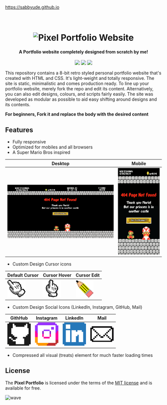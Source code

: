 https://sabbyude.github.io

<h1 align="center">
  <br>
  <img src="http://cdn.thekrishna.in/img/common/pixel_1.png" alt="Pixel Portfolio Website" width="800">
  <br>
</h1>

<h4 align="center">A Portfolio website completely designed from scratch by me!</h4>

<p align="center">
  <a href="#"><img src="https://img.shields.io/badge/Lang-html%20%7C%20css-lightgrey.svg"></a>
  <a href="https://thekrishna.in/v1"><img src="https://img.shields.io/website/http/thekrishna.in.svg"></a>
  <a href="/LICENSE.md"><img src="https://img.shields.io/github/license/bearlike/Pixel-Portfolio-Webite.svg?color=blue"></a>
</p>


This repository contains a 8-bit retro styled personal portfolio website that's created with HTML and CSS. It's light-weight and totally responsive. The site is static, minimalistic and comes production ready. To line up your portfolio website, merely fork the repo and edit its content. Alternatively,  you can also edit designs, colours, and scripts fairly easily. The site was developed as modular as possible to aid easy shifting around designs and its contents.

**For beginners, Fork it and replace the body with the desired content**

## Features

-   Fully responsive
-   Optimized for mobiles and all browsers
-   A Super Mario Bros inspired 

| Desktop       | Mobile |
| ------------- | ----------- |
| <img src="docs/404-desktop.png"  width=420px > | <img src="docs/404-mobile.png" height=280px> |

-   Custom Design Cursor icons

| Default Cursor       | Cursor Hover      | Cursor Edit       |
| ------------- | ----------- | ------------- |
| <img src="assets/img/cursor/cursor.png">   | <img src="assets/img/cursor/cursor-click.png" > |  <img src="assets/img/cursor/cursor-edit.png"> |

-   Custom Design Social Icons (LinkedIn, Instagram, GitHub, Mail)

| GithHub       | Instagram      | LinkedIn       | Mail       |
| ------------- | ----------- | ------------- | ----------- |
| <img src="assets/img/icons/GitHub.png" height=75px>   | <img src="assets/img/icons/Instagram.png" height=75px> |  <img src="assets/img/icons/LinkedIn.png" height=75px> | <img src="assets/img/icons/Mail.png" height=75px> |

-   Compressed all visual (treats) element for much faster loading times


## License

The **Pixel Portfolio** is licensed under the terms of the [MIT license](LICENSE) and is available for free.



![wave](http://cdn.thekrishna.in/img/common/border.png)

